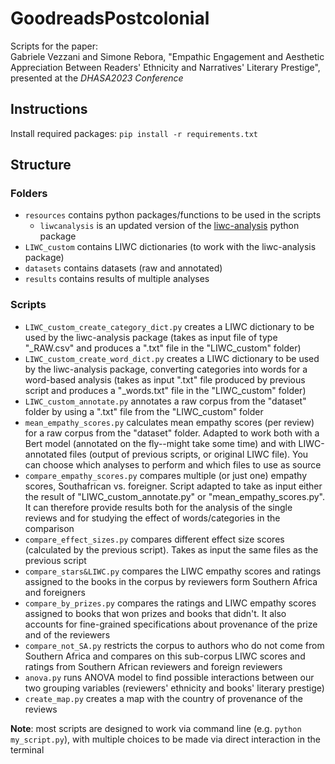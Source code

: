 # GoodreadsPostcolonial

Scripts for the paper:  
Gabriele Vezzani and Simone Rebora, "Empathic Engagement and Aesthetic Appreciation Between Readers' Ethnicity and Narratives' Literary Prestige", presented at the *DHASA2023 Conference*

## Instructions

Install required packages: `pip install -r requirements.txt`

## Structure

### Folders

- `resources` contains python packages/functions to be used in the scripts
  - `liwcanalysis` is an updated version of the [liwc-analysis](https://github.com/EricWiener/liwc-analysis/tree/master) python package
- `LIWC_custom` contains LIWC dictionaries (to work with the liwc-analysis package)
- `datasets` contains datasets (raw and annotated)
- `results` contains results of multiple analyses

### Scripts

- `LIWC_custom_create_category_dict.py` creates a LIWC dictionary to be used by the liwc-analysis package (takes as input file of type "\_RAW.csv" and produces a ".txt" file in the "LIWC_custom" folder)
- `LIWC_custom_create_word_dict.py` creates a LIWC dictionary to be used by the liwc-analysis package, converting categories into words for a word-based analysis (takes as input ".txt" file produced by previous script and produces a "\_words.txt" file in the "LIWC_custom" folder)
- `LIWC_custom_annotate.py` annotates a raw corpus from the "dataset" folder by using a ".txt" file from the "LIWC_custom" folder
- `mean_empathy_scores.py` calculates mean empathy scores (per review) for a raw corpus from the "dataset" folder. Adapted to work both with a Bert model (annotated on the fly--might take some time) and with LIWC-annotated files (output of previous scripts, or original LIWC file). You can choose which analyses to perform and which files to use as source
- `compare_empathy_scores.py` compares multiple (or just one) empathy scores, Southafrican vs. foreigner. Script adapted to take as input either the result of "LIWC_custom_annotate.py" or "mean_empathy_scores.py". It can therefore provide results both for the analysis of the single reviews and for studying the effect of words/categories in the comparison  
- `compare_effect_sizes.py` compares different effect size scores (calculated by the previous script). Takes as input the same files as the previous script
- `compare_stars&LIWC.py` compares the LIWC empathy scores and ratings assigned to the books in the corpus by reviewers form Southern Africa and foreigners
- `compare_by_prizes.py` compares the ratings and LIWC empathy scores assigned to books that won prizes and books that didn't. It also accounts for fine-grained specifications about provenance of the prize and of the reviewers
- `compare_not_SA.py` restricts the corpus to authors who do not come from Southern Africa and compares on this sub-corpus LIWC scores and ratings from Southern African reviewers and foreign reviewers
- `anova.py` runs ANOVA model to find possible interactions between our two grouping variables (reviewers' ethnicity and books' literary prestige)
- `create_map.py` creates a map with the country of provenance of the reviews

**Note**: most scripts are designed to work via command line (e.g. `python my_script.py`), with multiple choices to be made via direct interaction in the terminal 

